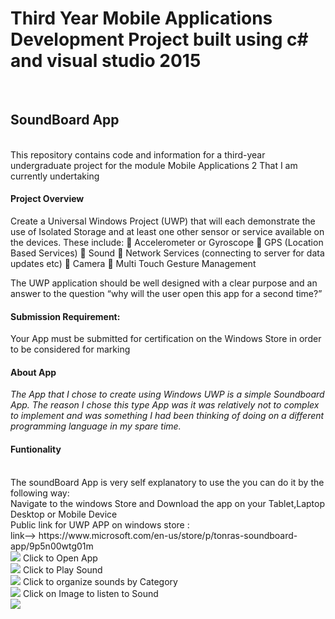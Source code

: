 <h1>Third Year Mobile Applications Development Project built using c# and visual studio 2015 </h1>
<br> 
<h2>SoundBoard App</h2>
<br>
This repository contains code and information for a third-year undergraduate project for the module Mobile Applications 2 
That I am currently undertaking
<br>
<h4><b>Project Overview</b></h4> 

Create a Universal Windows Project (UWP) that will each demonstrate the use of Isolated Storage
and at least one other sensor or service available on the devices. These include:
 Accelerometer or Gyroscope
 GPS (Location Based Services)
 Sound
 Network Services (connecting to server for data updates etc)
 Camera
 Multi Touch Gesture Management

The UWP application should be well designed with a clear purpose and an answer to the question
“why will the user open this app for a second time?”

<h4>Submission Requirement:</h4>
Your App must be submitted for certification on the Windows Store in order to be considered for marking

<h4>About App</h4>
<p><i>The App that I chose to create using Windows UWP is a simple Soundboard App. 
The reason I chose this type App was it was relatively not to complex to implement and was something I had been thinking of doing on a different programming language in my spare time.</i></p>

<h4>Funtionality</h4>
<br>The soundBoard App is very self explanatory to use the you can do it by the following way:
<br>Navigate to the windows Store and Download the app on your Tablet,Laptop Desktop or Mobile Device
<br>Public link for UWP APP on windows store :<br>link--> https://www.microsoft.com/en-us/store/p/tonras-soundboard-app/9p5n00wtg01m
<br><img src="https://cloud.githubusercontent.com/assets/12545290/24752693/f767c020-1ac6-11e7-82e9-18bf41483152.png"></img>
Click to Open App
<br><img src="https://cloud.githubusercontent.com/assets/12545290/24755142/f55b404a-1ad0-11e7-8f33-066dac9866cd.png"></img>
Click to Play Sound 
<br><img src="https://cloud.githubusercontent.com/assets/12545290/24755218/3a9c6e36-1ad1-11e7-9683-d52264fb08c6.png"></img>
Click to organize sounds by Category
<br><img src="https://cloud.githubusercontent.com/assets/12545290/24755302/8ac81df6-1ad1-11e7-9194-7f4b6402e16c.png"></img>
Click on Image to listen to Sound
<br><img src="https://cloud.githubusercontent.com/assets/12545290/24755372/da883dbc-1ad1-11e7-965b-c01c7e6fe56d.png"></img>

